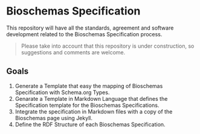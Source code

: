 # Bioschemas Specification
This repository will have all the standards, agreement and software development related to the Bioschemas Specification process. 
>Please take into account that this repository is under construction, so suggestions and comments are welcome.

## Goals
1. Generate a Template that easy the mapping of Bioschemas Specification with Schema.org Types.
2. Genarate a Template in Markdown Language that defines the Specification template for the Bioschemas Specifications.
3. Integrate the specification in Markdown files with a copy of the Bioschemas page using Jekyll.
4. Define the RDF Structure of each Bioschemas Specification.
